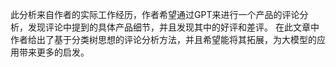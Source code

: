 此分析来自作者的实际工作经历，作者希望通过GPT来进行一个产品的评论分析，发现评论中提到的具体产品细节，并且发现其中的好评和差评。
在此文章中作者给出了基于分类树思想的评论分析方法，并且希望能将其拓展，为大模型的应用带来更多的启发。
